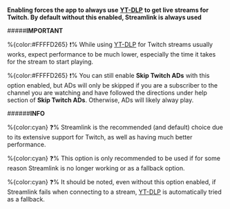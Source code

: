 **Enabling forces the app to always use** [**YT-DLP**](https://github.com/yt-dlp/yt-dlp) **to get live streams for Twitch. By default without this enabled, Streamlink is always used**

#####__IMPORTANT__

%{color:#FFFFD265} ❗% While using [YT-DLP](https://github.com/yt-dlp/yt-dlp) for Twitch streams usually works, expect performance to be much lower, especially the time it takes for the stream to start playing. 

%{color:#FFFFD265} ❗% You can still enable **Skip Twitch ADs** with this option enabled, but ADs will only be skipped if you are a subscriber to the channel you are watching and have followed the directions under help section of **Skip Twitch ADs**. Otherwise, ADs will likely alway play.

######__INFO__

%{color:cyan} ❓% Streamlink is the recommended (and default) choice due to its extensive support for Twitch, as well as having much better performance. 

%{color:cyan} ❓% This option is only recommended to be used if for some reason Streamlink is no longer working or as a fallback option. 

%{color:cyan} ❓% It should be noted, even without this option enabled, if Streamlink fails when connecting to a stream, [YT-DLP](https://github.com/yt-dlp/yt-dlp) is automatically tried as a fallback. 